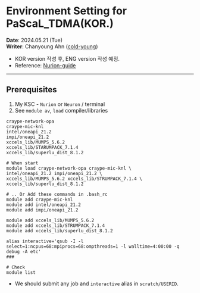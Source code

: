 # Environment Setting for PaScaL_TDMA(KOR.)
**Date**: 2024.05.21 (Tue) <br>
**Writer**: Chanyoung Ahn ([cold-young](https://github.com/cold-young))

- KOR version 작성 후, ENG version 작성 예정.
- Reference: [Nurion-guide](https://docs-ksc.gitbook.io/nurion-user-guide-eng)
___

## Prerequisites

1. My KSC - `Nurion` or `Neuron` / terminal
2. See `module av`, `load` compiler/libraries

```shell
craype-network-opa
craype-mic-knl
intel/oneapi_21.2
impi/oneapi_21.2
xccels_lib/MUMPS_5.6.2
xccels_lib/STARUMPACK_7.1.4
xccels_lib/superlu_dist_8.1.2
```

```shell
# When start
module load craype-network-opa craype-mic-knl \
intel/oneapi_21.2 impi/oneapi_21.2 \
xccels_lib/MUMPS_5.6.2 xccels_lib/STRUMPACK_7.1.4 \
xccels_lib/superlu_dist_8.1.2 

# .. Or Add these commands in .bash_rc
module add craype-mic-knl
module add intel/oneapi_21.2
module add impi/oneapi_21.2

module add xccels_lib/MUMPS_5.6.2
module add xccels_lib/STRUMPACK_7.1.4
module add xccels_lib/superlu_dist_8.1.2

alias interactive='qsub -I -l select=1:ncpus=68:mpiprocs=68:ompthreads=1 -l walltime=4:00:00 -q debug -A etc'
###

# Check 
module list
```

* We should submit any job and `interactive` alias in `scratch/USERID`.
  